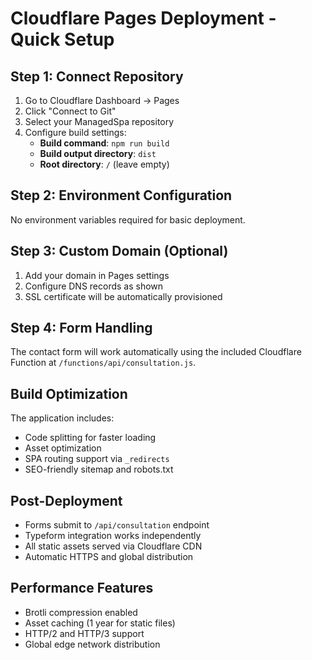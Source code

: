 # Cloudflare Pages Deployment - Quick Setup

## Step 1: Connect Repository
1. Go to Cloudflare Dashboard → Pages
2. Click "Connect to Git"
3. Select your ManagedSpa repository
4. Configure build settings:
   - **Build command**: `npm run build`
   - **Build output directory**: `dist`
   - **Root directory**: `/` (leave empty)

## Step 2: Environment Configuration
No environment variables required for basic deployment.

## Step 3: Custom Domain (Optional)
1. Add your domain in Pages settings
2. Configure DNS records as shown
3. SSL certificate will be automatically provisioned

## Step 4: Form Handling
The contact form will work automatically using the included Cloudflare Function at `/functions/api/consultation.js`.

## Build Optimization
The application includes:
- Code splitting for faster loading
- Asset optimization
- SPA routing support via `_redirects`
- SEO-friendly sitemap and robots.txt

## Post-Deployment
- Forms submit to `/api/consultation` endpoint
- Typeform integration works independently
- All static assets served via Cloudflare CDN
- Automatic HTTPS and global distribution

## Performance Features
- Brotli compression enabled
- Asset caching (1 year for static files)
- HTTP/2 and HTTP/3 support
- Global edge network distribution